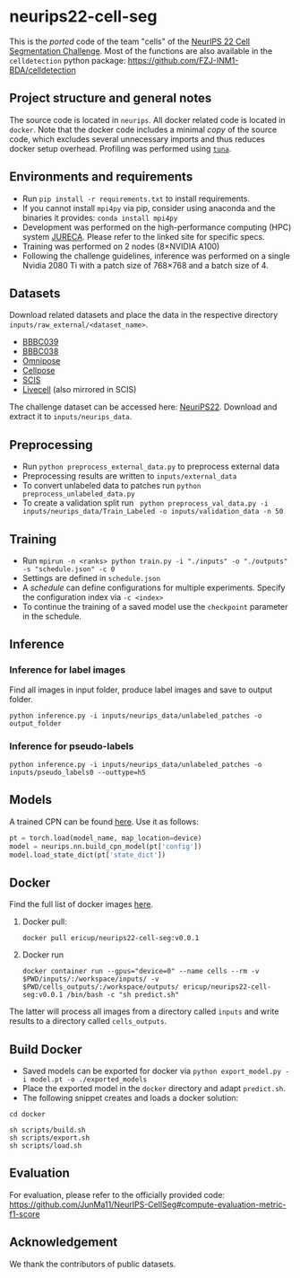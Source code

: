 # neurips22-cell-seg

This is the _ported_ code of the team "cells" of the [NeurIPS 22 Cell Segmentation Challenge](https://neurips22-cellseg.grand-challenge.org/).
Most of the functions are also available in the `celldetection` python package: https://github.com/FZJ-INM1-BDA/celldetection

## Project structure and general notes
The source code is located in `neurips`.
All docker related code is located in `docker`.
Note that the docker code includes a minimal _copy_ of the source code, which excludes several unnecessary imports and thus reduces docker setup overhead.
Profiling was performed using [`tuna`](https://github.com/nschloe/tuna).

## Environments and requirements
- Run `pip install -r requirements.txt` to install requirements.
- If you cannot install `mpi4py` via pip, consider using anaconda and the binaries it provides: `conda install mpi4py`
- Development was performed on the high-performance computing (HPC) system [JURECA](https://apps.fz-juelich.de/jsc/hps/jureca/configuration.html). Please refer to the linked site for specific specs.
- Training was performed on 2 nodes (8×NVIDIA A100)
- Following the challenge guidelines, inference was performed on a single Nvidia 2080 Ti with a patch size of 768×768 and a batch size of 4.

## Datasets
Download related datasets and place the data in the respective directory `inputs/raw_external/<dataset_name>`.
- [BBBC039](https://bbbc.broadinstitute.org/BBBC039)
- [BBBC038](https://bbbc.broadinstitute.org/BBBC038)
- [Omnipose](https://www.cellpose.org/dataset_omnipose)
- [Cellpose](https://www.cellpose.org/dataset)
- [SCIS](https://www.kaggle.com/competitions/sartorius-cell-instance-segmentation)
- [Livecell](https://github.com/sartorius-research/LIVECell) (also mirrored in SCIS)

The challenge dataset can be accessed here: [NeuriPS22](https://neurips22-cellseg.grand-challenge.org/dataset/).
Download and extract it to `inputs/neurips_data`.

## Preprocessing
- Run `python preprocess_external_data.py` to preprocess external data
- Preprocessing results are written to `inputs/external_data`
- To convert unlabeled data to patches run `python preprocess_unlabeled_data.py`
- To create a validation split run ` python preprocess_val_data.py -i inputs/neurips_data/Train_Labeled -o inputs/validation_data -n 50` 

## Training
- Run `mpirun -n <ranks> python train.py -i "./inputs" -o "./outputs" -s "schedule.json" -c 0`
- Settings are defined in `schedule.json`
- A _schedule_ can define configurations for multiple experiments. Specify the configuration index via `-c <index>`
- To continue the training of a saved model use the `checkpoint` parameter in the schedule.

## Inference

### Inference for label images
Find all images in input folder, produce label images and save to output folder.
```
python inference.py -i inputs/neurips_data/unlabeled_patches -o output_folder
```

### Inference for pseudo-labels
```
python inference.py -i inputs/neurips_data/unlabeled_patches -o inputs/pseudo_labels0 --outtype=h5
```

## Models
A trained CPN can be found [here](https://celldetection.org/torch/models/ginoro.pt).
Use it as follows:
```python
pt = torch.load(model_name, map_location=device)
model = neurips.nn.build_cpn_model(pt['config'])
model.load_state_dict(pt['state_dict'])
```

## Docker
Find the full list of docker images [here](https://hub.docker.com/repository/docker/ericup/neurips22-cell-seg/tags?page=1&ordering=last_updated).

1. Docker pull:
    ```
    docker pull ericup/neurips22-cell-seg:v0.0.1
    ```
2. Docker run
    ```
    docker container run --gpus="device=0" --name cells --rm -v $PWD/inputs/:/workspace/inputs/ -v $PWD/cells_outputs/:/workspace/outputs/ ericup/neurips22-cell-seg:v0.0.1 /bin/bash -c "sh predict.sh"
    ```
The latter will process all images from a directory called `inputs` and write results to a directory called `cells_outputs`.

## Build Docker
- Saved models can be exported for docker via `python export_model.py -i model.pt -o ./exported_models`
- Place the exported model in the `docker` directory and adapt `predict.sh`.
- The following snippet creates and loads a docker solution:
```
cd docker

sh scripts/build.sh
sh scripts/export.sh
sh scripts/load.sh
```

## Evaluation
For evaluation, please refer to the officially provided code: https://github.com/JunMa11/NeurIPS-CellSeg#compute-evaluation-metric-f1-score

## Acknowledgement
We thank the contributors of public datasets.
